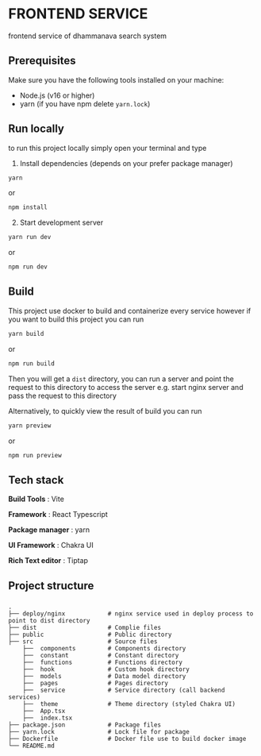 # FRONTEND SERVICE

frontend service of dhammanava search system

## Prerequisites

Make sure you have the following tools installed on your machine:

- Node.js (v16 or higher)
- yarn (if you have npm delete `yarn.lock`)

## Run locally

to run this project locally simply open your terminal and type

1. Install dependencies (depends on your prefer package manager)

```bash
yarn
```

or

```bash
npm install
```

2. Start development server

```bash
yarn run dev
```

or

```bash
npm run dev
```

## Build

This project use docker to build and containerize every service however if you want to build this project you can run

```bash
yarn build
```

or

```bash
npm run build
```

Then you will get a `dist` directory, you can run a server and point the request to this directory to access the server e.g. start nginx server and pass the request to this directory

Alternatively, to quickly view the result of build you can run

```bash
yarn preview
```

or

```bash
npm run preview
```

## Tech stack

**Build Tools** : Vite

**Framework** : React Typescript

**Package manager** : yarn

**UI Framework** : Chakra UI

**Rich Text editor** : Tiptap

## Project structure

###

    .
    ├── deploy/nginx            # nginx service used in deploy process to point to dist directory
    ├── dist                    # Complie files
    ├── public                  # Public directory
    ├── src                     # Source files
        ├──  components         # Components directory
        ├──  constant           # Constant directory
        ├──  functions          # Functions directory
        ├──  hook               # Custom hook directory
        ├──  models             # Data model directory
        ├──  pages              # Pages directory
        ├──  service            # Service directory (call backend services)
        ├──  theme              # Theme directory (styled Chakra UI)
        ├──  App.tsx
        ├──  index.tsx
    ├── package.json            # Package files
    ├── yarn.lock               # Lock file for package
    ├── Dockerfile              # Docker file use to build docker image
    └── README.md
